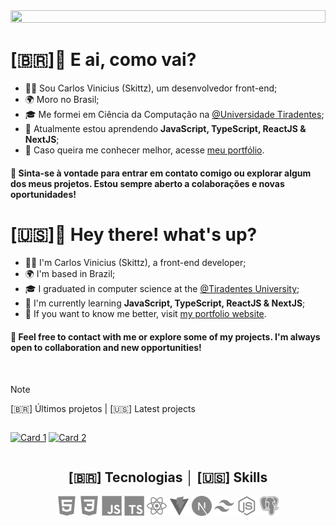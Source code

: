 
<div align="center"><img  width="100%" height="30%" src="https://s6.gifyu.com/images/S6APe.gif"/> </div>


# [🇧🇷]👋 E ai, como vai?
- 👨‍💻 Sou Carlos Vinicius (Skittz), um desenvolvedor front-end;
- 🌍 Moro no Brasil;
- 🎓 Me formei em Ciência da Computação na [@Universidade Tiradentes](https://www.unit.br/ciencia-da-computacao);
- 🌱 Atualmente estou aprendendo **JavaScript, TypeScript, ReactJS & NextJS**;
- 💼 Caso queira me conhecer melhor, acesse [meu portfólio](www.carlos-vinicius.tech).


#### 💬 Sinta-se à vontade para entrar em contato comigo ou explorar algum dos meus projetos. Estou sempre aberto a colaborações e novas oportunidades!

# [🇺🇸]👋 Hey there! what's up?
- 👨‍💻 I'm Carlos Vinicius (Skittz), a front-end developer;
- 🌍 I'm based in Brazil;
- 🎓 I graduated in computer science at the  [@Tiradentes University](https://www.unit.br/ciencia-da-computacao);
- 🌱 I'm currently learning **JavaScript, TypeScript, ReactJS & NextJS**;
- 💼 If you want to know me better, visit [my portfolio website](www.carlos-vinicius.tech).


#### 💬 Feel free to contact with me or explore some of my projects. I'm always open to collaboration and new opportunities!
</br>

> [!Note]  
> [🇧🇷] Últimos projetos |  [🇺🇸] Latest projects

<div align="center">
    <div style="display: flex; align-items: flex-start;">
      
[![Card 1](https://github-readme-stats.vercel.app/api/pin/?username=skitttz&repo=NextCoffe&show_owner=true)](https://github.com/Skitttz/NextCoffe)
[![Card 2](https://github-readme-stats.vercel.app/api/pin/?username=skitttz&repo=Nights4films&show_owner=true)](https://github.com/Skitttz/Nights4Films)
 </div>
</div>

<div  display="flex" , align="center">

## [🇧🇷] Tecnologias │ [🇺🇸] Skills 
<a href="https://html.com/html5/" target="_blank" rel="noreferrer noopener">
<img src="https://raw.githubusercontent.com/0xShapeShifter/dev-story/master/public/images/skills/frontend/html5.svg" alt="HTML5" width="32" height="32" /></a>
<a href="https://css3.com" target="_blank" rel="noreferrer noopener">
<img src="https://raw.githubusercontent.com/0xShapeShifter/dev-story/master/public/images/skills/frontend/css3.svg" alt="CSS3" width="32" height="32" /></a>
<a href="https://www.javascript.com" target="_blank" rel="noreferrer noopener">
    <img src="https://raw.githubusercontent.com/0xShapeShifter/dev-story/master/public/images/skills/core/javascript.svg" alt="JavaScript" width="32" height="32" /></a>
<a href="https://www.typescriptlang.org" target="_blank" rel="noreferrer noopener">
<img src="https://raw.githubusercontent.com/0xShapeShifter/dev-story/master/public/images/skills/core/typescript.svg" alt="Typescript" width="32" height="32" /></a>
<a href="https://reactjs.org" target="_blank" rel="noreferrer noopener">
<img src="https://raw.githubusercontent.com/0xShapeShifter/dev-story/master/public/images/skills/frontend/react.svg" alt="React" width="32" height="32" /></a>
<a href="http://vitejs.dev/" target="_blank" rel="noreferrer noopener">
<img src="https://raw.githubusercontent.com/0xShapeShifter/dev-story/master/public/images/skills/frontend/vite.svg" alt="Vite" width="32" height="32" /></a>
<a href="https://nextjs.org" target="_blank" rel="noreferrer noopener">
<img src="https://raw.githubusercontent.com/0xShapeShifter/dev-story/master/public/images/skills/frontend/nextjs.svg" alt="NextJS" width="32" height="32" /></a>
<a href="http://tailwindcss.com" target="_blank" rel="noreferrer noopener">
<img src="https://raw.githubusercontent.com/0xShapeShifter/dev-story/master/public/images/skills/frontend/tailwind.svg" alt="Tailwind" width="32" height="32" /></a>
<a href="https://nodejs.org" target="_blank" rel="noreferrer noopener">
<img src="https://raw.githubusercontent.com/0xShapeShifter/dev-story/master/public/images/skills/backend/nodejs.svg" alt="NodeJS" width="32" height="32" /></a>
<a href="https://www.postgresql.org" target="_blank" rel="noreferrer noopener">
<img src="https://raw.githubusercontent.com/0xShapeShifter/dev-story/master/public/images/skills/backend/postgresql.svg" alt="PostgreSQL" width="32" height="32" /></a>
</div>






<br/>



